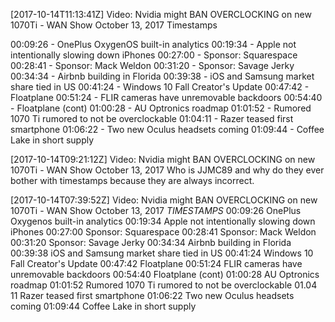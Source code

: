 [2017-10-14T11:13:41Z] Video: Nvidia might BAN OVERCLOCKING on new 1070Ti - WAN Show October 13, 2017 
Timestamps 

00:09:26 - OnePlus OxygenOS built-in analytics
00:19:34 - Apple not intentionally slowing down iPhones
00:27:00 - Sponsor: Squarespace
00:28:41 - Sponsor: Mack Weldon
00:31:20 - Sponsor: Savage Jerky
00:34:34 - Airbnb building in Florida
00:39:38 - iOS and Samsung market share tied in US
00:41:24 - Windows 10 Fall Creator's Update
00:47:42 - Floatplane
00:51:24 - FLIR cameras have unremovable backdoors
00:54:40 - Floatplane (cont)
01:00:28 - AU Optronics roadmap
01:01:52 - Rumored 1070 Ti rumored to not be overclockable
01:04:11 - Razer teased first smartphone
01:06:22 - Two new Oculus headsets coming
01:09:44 - Coffee Lake in short supply

[2017-10-14T09:21:12Z] Video: Nvidia might BAN OVERCLOCKING on new 1070Ti - WAN Show October 13, 2017 
Who is JJMC89 and why do they ever bother with timestamps because they are always incorrect.

[2017-10-14T07:39:52Z] Video: Nvidia might BAN OVERCLOCKING on new 1070Ti - WAN Show October 13, 2017 
*TIMESTAMPS* 
00:09:26 OnePlus Oxygenos built-in analytics 
00:19:34 Apple not intentionally slowing down iPhones 
00:27:00 Sponsor: Squarespace 00:28:41 Sponsor: Mack Weldon 00:31:20 Sponsor: Savage Jerky 00:34:34 Airbnb building in Florida 00:39:38 iOS and Samsung market share tied in US 
00:41:24 Windows 10 Fall Creator's Update 
00:47:42 Floatplane 
00:51:24 FLIR cameras have unremovable backdoors 
00:54:40 Floatplane (cont) 01:00:28 AU Optronics roadmap
01:01:52 Rumored 1070 Ti rumored to not be overclockable 01.04 11 Razer teased first smartphone
01:06:22 Two new Oculus headsets coming 
01:09:44 Coffee Lake in short supply

